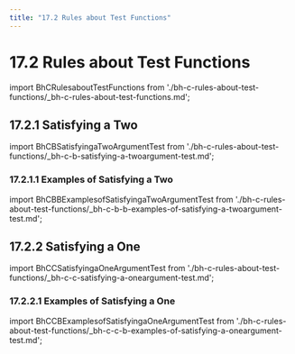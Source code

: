 ```yaml
---
title: "17.2 Rules about Test Functions"
---
```


# 17.2 Rules about Test Functions

import BhCRulesaboutTestFunctions from './bh-c-rules-about-test-functions/_bh-c-rules-about-test-functions.md';

<BhCRulesaboutTestFunctions />

## 17.2.1 Satisfying a Two

import BhCBSatisfyingaTwoArgumentTest from './bh-c-rules-about-test-functions/_bh-c-b-satisfying-a-twoargument-test.md';

<BhCBSatisfyingaTwoArgumentTest />

### 17.2.1.1 Examples of Satisfying a Two

import BhCBBExamplesofSatisfyingaTwoArgumentTest from './bh-c-rules-about-test-functions/_bh-c-b-b-examples-of-satisfying-a-twoargument-test.md';

<BhCBBExamplesofSatisfyingaTwoArgumentTest />

## 17.2.2 Satisfying a One

import BhCCSatisfyingaOneArgumentTest from './bh-c-rules-about-test-functions/_bh-c-c-satisfying-a-oneargument-test.md';

<BhCCSatisfyingaOneArgumentTest />

### 17.2.2.1 Examples of Satisfying a One

import BhCCBExamplesofSatisfyingaOneArgumentTest from './bh-c-rules-about-test-functions/_bh-c-c-b-examples-of-satisfying-a-oneargument-test.md';

<BhCCBExamplesofSatisfyingaOneArgumentTest />

